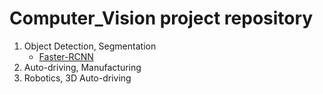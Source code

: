 # Computer_Vision project repository

1. Object Detection, Segmentation
    * [Faster-RCNN]("Detection_Segmentation/Faster_RCNN")
2. Auto-driving, Manufacturing
3. Robotics, 3D Auto-driving